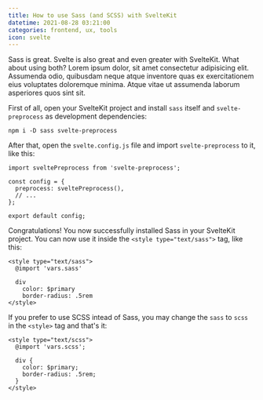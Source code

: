 ```yaml
---
title: How to use Sass (and SCSS) with SvelteKit
datetime: 2021-08-28 03:21:00
categories: frontend, ux, tools
icon: svelte
---
```

Sass is great. Svelte is also great and even greater with SvelteKit. What about using both? Lorem ipsum dolor, sit amet consectetur adipisicing elit. Assumenda odio, quibusdam neque atque inventore quas ex exercitationem eius voluptates doloremque minima. Atque vitae ut assumenda laborum asperiores quos sint sit.

First of all, open your SvelteKit project and install `sass` itself and `svelte-preprocess` as development dependencies:

```
npm i -D sass svelte-preprocess
```

After that, open the `svelte.config.js` file and import `svelte-preprocess` to it, like this:

```
import sveltePreprocess from 'svelte-preprocess';

const config = {
  preprocess: sveltePreprocess(),
  // ...
};

export default config;
```

Congratulations! You now successfully installed Sass in your SvelteKit project. You can now use it inside the `<style type="text/sass">` tag, like this:

```
<style type="text/sass">
  @import 'vars.sass'

  div
    color: $primary
    border-radius: .5rem
</style>
```

If you prefer to use SCSS intead of Sass, you may change the `sass` to `scss` in the `<style>` tag and that's it:

```
<style type="text/scss">
  @import 'vars.scss';

  div {
    color: $primary;
    border-radius: .5rem;
  }
</style>
```
